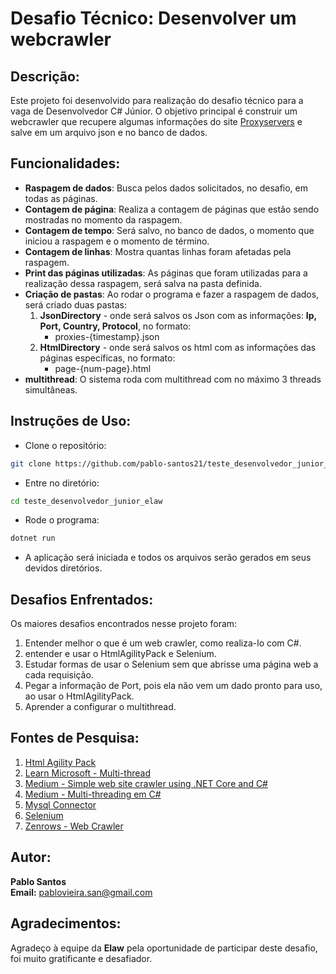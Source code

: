 # Desafio Técnico: Desenvolver um webcrawler

## Descrição:

Este projeto foi desenvolvido para realização do desafio técnico para a vaga de Desenvolvedor C# Júnior. O objetivo principal é construir um webcrawler que recupere algumas informações do site [Proxyservers](https://proxyservers.pro/proxy/list/order/updated/order_dir/desc/) e salve em um arquivo json e no banco de dados.

## Funcionalidades:

- **Raspagem de dados**: Busca pelos dados solicitados, no desafio, em todas as páginas.
- **Contagem de página**: Realiza a contagem de páginas que estão sendo mostradas no momento da raspagem.
- **Contagem de tempo**: Será salvo, no banco de dados, o momento que iniciou a raspagem e o momento de término.
- **Contagem de linhas**: Mostra quantas linhas foram afetadas pela raspagem.
- **Print das páginas utilizadas**: As páginas que foram utilizadas para a realização dessa raspagem, será salva na pasta definida.
- **Criação de pastas**: Ao rodar o programa e fazer a raspagem de dados, será criado duas pastas:
  1. **JsonDirectory** - onde será salvos os Json com as informações: **Ip, Port, Country, Protocol**, no formato:
     - proxies-{timestamp}.json
  2. **HtmlDirectory** - onde será salvos os html com as informações das páginas específicas, no formato:
     - page-{num-page}.html
- **multithread**: O sistema roda com multithread com no máximo 3 threads simultâneas.

## Instruções de Uso:

- Clone o repositório:

```bash
git clone https://github.com/pablo-santos21/teste_desenvolvedor_junior_elaw
```

- Entre no diretório:

```bash
cd teste_desenvolvedor_junior_elaw
```

- Rode o programa:

```bash
dotnet run
```

- A aplicação será iniciada e todos os arquivos serão gerados em seus devidos diretórios.

## Desafios Enfrentados:

Os maiores desafios encontrados nesse projeto foram:

1. Entender melhor o que é um web crawler, como realiza-lo com C#.
2. entender e usar o HtmlAgilityPack e Selenium.
3. Estudar formas de usar o Selenium sem que abrisse uma página web a cada requisição.
4. Pegar a informação de Port, pois ela não vem um dado pronto para uso, ao usar o HtmlAgilityPack.
5. Aprender a configurar o multithread.

## Fontes de Pesquisa:

1. [Html Agility Pack](https://html-agility-pack.net/)
2. [Learn Microsoft - Multi-thread](https://learn.microsoft.com/pt-br/dotnet/api/system.threading.thread?view=net-8.0)
3. [Medium - Simple web site crawler using .NET Core and C#](https://medium.com/@saurabh.dasgupta1/simple-web-site-crawler-using-net-core-and-c-5c31021922bb)
4. [Medium - Multi-threading em C#](https://marcionizzola.medium.com/multi-threading-em-c-programa%C3%A7%C3%A3o-concorrente-3d872ce4c8ae)
5. [Mysql Connector](https://mysqlconnector.net/)
6. [Selenium](https://www.selenium.dev/selenium/docs/api/dotnet/webdriver/OpenQA.Selenium.html)
7. [Zenrows - Web Crawler](https://www.zenrows.com/blog/web-scraping-c-sharp#csharp-scraping-libraries)

## Autor:

**Pablo Santos**  
**Email:** pablovieira.san@gmail.com

## Agradecimentos:

Agradeço à equipe da **Elaw** pela oportunidade de participar deste desafio, foi muito gratificante e desafiador.
